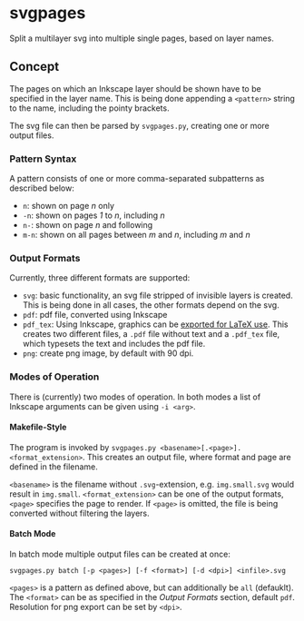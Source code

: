 # svgpages
Split a multilayer svg into multiple single pages, based on layer names.

## Concept
The pages on which an Inkscape layer should be shown have to be specified in the layer name.
This is being done appending a `<pattern>` string to the name, including the pointy brackets.

The svg file can then be parsed by `svgpages.py`, creating one or more output files.

### Pattern Syntax
A pattern consists of one or more comma-separated subpatterns as described below:

- `n`: shown on page _n_ only
- `-n`: shown on pages _1_ to _n_, including _n_
- `n-`: shown on page _n_ and following
- `m-n`: shown on all pages between _m_ and _n_, including _m_ and _n_

### Output Formats
Currently, three different formats are supported:

- `svg`: basic functionality, an svg file stripped of invisible layers is created.
    This is being done in all cases, the other formats depend on the svg.
- `pdf`: pdf file, converted using Inkscape
- `pdf_tex`: Using Inkscape, graphics can be [exported for LaTeX use][inkscape-pdftex].
    This creates two different files, a `.pdf` file without text
    and a `.pdf_tex` file, which typesets the text and includes the pdf file.
- `png`: create png image, by default with 90 dpi.

[inkscape-pdftex]: http://tug.ctan.org/tex-archive/info/svg-inkscape/InkscapePDFLaTeX.pdf

### Modes of Operation
There is (currently) two modes of operation.
In both modes a list of Inkscape arguments can be given using `-i <arg>`.

#### Makefile-Style
The program is invoked by `svgpages.py <basename>[.<page>].<format_extension>`.
This creates an output file, where format and page are defined in the filename.

`<basename>` is the filename without `.svg`-extension, e.g. `img.small.svg` would result in `img.small`.
`<format_extension>` can be one of the output formats, `<page>` specifies the page to render.
If `<page>` is omitted, the file is being converted without filtering the layers.

#### Batch Mode
In batch mode multiple output files can be created at once:

`svgpages.py batch [-p <pages>] [-f <format>] [-d <dpi>] <infile>.svg`

`<pages>` is a pattern as defined above, but can additionally be `all` (defauklt).
The `<format>` can be as specified in the _Output Formats_ section, default `pdf`.
Resolution for png export can be set by `<dpi>`.
